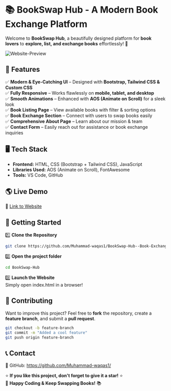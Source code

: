 # 📚 BookSwap Hub - A Modern Book Exchange Platform

Welcome to **BookSwap Hub**, a beautifully designed platform for **book lovers** to **explore, list, and exchange books** effortlessly! 🚀  

![Website-Preview](https://github.com/user-attachments/assets/2506761a-f430-4278-8243-7df8ecf78d33)


## 🌟 Features

✅ **Modern & Eye-Catching UI** – Designed with **Bootstrap, Tailwind CSS & Custom CSS**  
✅ **Fully Responsive** – Works flawlessly on **mobile, tablet, and desktop**  
✅ **Smooth Animations** – Enhanced with **AOS (Animate on Scroll)** for a sleek look  
✅ **Book Listing Page** – View available books with filter & sorting options  
✅ **Book Exchange Section** – Connect with users to swap books easily  
✅ **Comprehensive About Page** – Learn about our mission & team  
✅ **Contact Form** – Easily reach out for assistance or book exchange inquiries  


## 🖥️ Tech Stack

- **Frontend:** HTML, CSS (Bootstrap + Tailwind CSS), JavaScript  
- **Libraries Used:** AOS (Animate on Scroll), FontAwesome  
- **Tools:** VS Code, GitHub  


🌎 Live Demo
------------

🔗 [Link to Website](https://muhammad-waqas1.github.io/BookSwap-Hub--Book-Exchange-Platform/index.html)

## 🚀 Getting Started

1️⃣ **Clone the Repository**  
```sh
git clone https://github.com/Muhammad-waqas1/BookSwap-Hub--Book-Exchange-Platform.git
```
2️⃣ **Open the project folder**

```sh
cd BookSwap-Hub
```

3️⃣ **Launch the Website**  
Simply open index.html in a browser!



📌 Contributing
---------------

Want to improve this project? Feel free to **fork** the repository, create a **feature branch**, and submit a **pull request**.
```bash
git checkout -b feature-branch
git commit -m "Added a cool feature"  
git push origin feature-branch
```

📞 Contact
---------

🔗 GitHub: https://github.com/Muhammad-waqas1/

⭐ **If you like this project, don't forget to give it a star!** ⭐  
💙 **Happy Coding & Keep Swapping Books!** 📚
